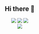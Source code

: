 <h2 align="center">
  Hi there 👋
</h2>
<p align="center">
  <img src="https://img.shields.io/badge/Discord-Xal%230741-blue">
  <img src="https://img.shields.io/badge/Jabber-nackr%40xmpp.jp-orange">
  <img src="https://img.shields.io/badge/LINE-xalrof-green"><br>
  <img src="https://count.getloli.com/get/@OwXi?theme=rule34"/>
</p>
